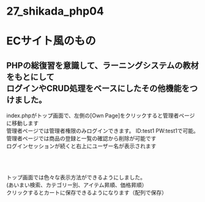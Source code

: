# 27_shikada_php04

<h1>ECサイト風のもの</h1>

<h2>PHPの総復習を意識して、ラーニングシステムの教材をもとにして<br>
ログインやCRUD処理をベースにしたその他機能をつけました。</h2>

<p>index.phpがトップ画面で、左側の[Own Page]をクリックすると管理者ページに移動します<br>
管理者ページでは管理者権限のみログインできます。 ID:test1 PW:test1で可能。<br>
管理者ページでは商品の登録と一覧の確認から削除が可能です<br>
ログインセッションが続くと右上にユーザー名が表示されます<br>
</p>

<br>
<br>

<p>トップ画面では色々な表示方法ができるようにしました。<br>
(あいまい検索、カテゴリー別、アイテム昇順、価格昇順）<br>
クリックするとカートに保存できるようになります（配列で保存）<br>

